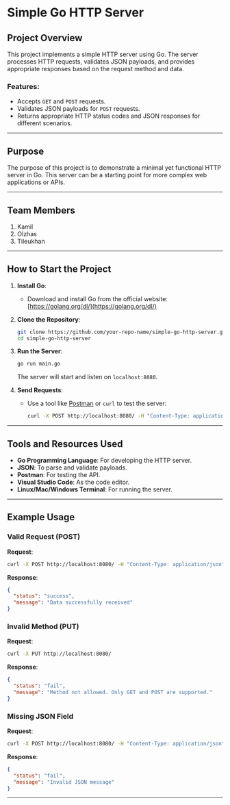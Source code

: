 # Simple Go HTTP Server

## Project Overview
This project implements a simple HTTP server using Go. The server processes HTTP requests, validates JSON payloads, and provides appropriate responses based on the request method and data.

### Features:
- Accepts `GET` and `POST` requests.
- Validates JSON payloads for `POST` requests.
- Returns appropriate HTTP status codes and JSON responses for different scenarios.

---

## Purpose
The purpose of this project is to demonstrate a minimal yet functional HTTP server in Go. This server can be a starting point for more complex web applications or APIs.

---

## Team Members
1. Kamil
2. Olzhas
3. Tileukhan

---

## How to Start the Project

1. **Install Go**:
   - Download and install Go from the official website: [https://golang.org/dl/](https://golang.org/dl/)

2. **Clone the Repository**:
   ```bash
   git clone https://github.com/your-repo-name/simple-go-http-server.git
   cd simple-go-http-server
   ```

3. **Run the Server**:
   ```bash
   go run main.go
   ```
   The server will start and listen on `localhost:8080`.

4. **Send Requests**:
   - Use a tool like [Postman](https://www.postman.com/) or `curl` to test the server:
     ```bash
     curl -X POST http://localhost:8080/ -H "Content-Type: application/json" -d '{"message": "Hello, World!"}'
     ```

---

## Tools and Resources Used
- **Go Programming Language**: For developing the HTTP server.
- **JSON**: To parse and validate payloads.
- **Postman**: For testing the API.
- **Visual Studio Code**: As the code editor.
- **Linux/Mac/Windows Terminal**: For running the server.

---

## Example Usage

### Valid Request (POST)
**Request**:
```bash
curl -X POST http://localhost:8080/ -H "Content-Type: application/json" -d '{"message": "Hello, World!"}'
```

**Response**:
```json
{
  "status": "success",
  "message": "Data successfully received"
}
```

### Invalid Method (PUT)
**Request**:
```bash
curl -X PUT http://localhost:8080/
```

**Response**:
```json
{
  "status": "fail",
  "message": "Method not allowed. Only GET and POST are supported."
}
```

### Missing JSON Field
**Request**:
```bash
curl -X POST http://localhost:8080/ -H "Content-Type: application/json" -d '{}'
```

**Response**:
```json
{
  "status": "fail",
  "message": "Invalid JSON message"
}
```

---
